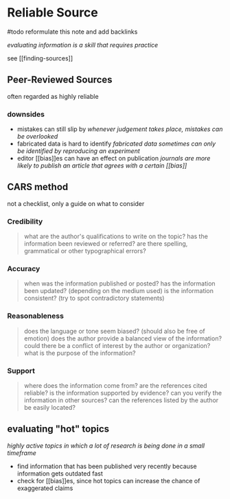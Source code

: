 # Reliable Source

#todo reformulate this note and add backlinks

_evaluating information is a skill that requires practice_

see [[finding-sources]]

## Peer-Reviewed Sources

often regarded as highly reliable

### downsides

- mistakes can still slip by
  _whenever judgement takes place, mistakes can be overlooked_
- fabricated data is hard to identify
  _fabricated data sometimes can only be identified by reproducing an experiment_
- editor [[bias]]es can have an effect on publication
  _journals are more likely to publish an article that agrees with a certain [[bias]]_

## CARS method

not a checklist, only a guide on what to consider

### Credibility

> what are the author's qualifications to write on the topic?
> has the information been reviewed or referred?
> are there spelling, grammatical or other typographical errors?

### Accuracy

> when was the information published or posted?
> has the information been updated? (depending on the medium used)
> is the information consistent? (try to spot contradictory statements)

### Reasonableness

> does the language or tone seem biased? (should also be free of emotion)
> does the author provide a balanced view of the information?
> could there be a conflict of interest by the author or organization?
> what is the purpose of the information?

### Support

> where does the information come from? are the references cited reliable?
> is the information supported by evidence?
> can you verify the information in other sources?
> can the references listed by the author be easily located?

## evaluating "hot" topics

_highly active topics in which a lot of research is being done in a small timeframe_

- find information that has been published very recently because information gets outdated fast
- check for [[bias]]es, since hot topics can increase the chance of exaggerated claims
